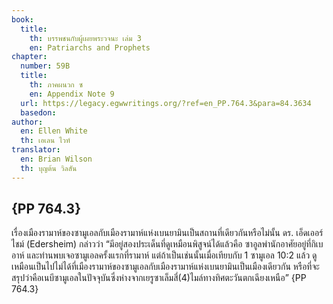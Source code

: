 ```yaml
---
book:
  title:
    th: บรรพชนกับผู้เผยพระวจนะ เล่ม 3
    en: Patriarchs and Prophets
chapter:
  number: 59B
  title:
    th: ภาคผนวก ซ
    en: Appendix Note 9
  url: https://legacy.egwwritings.org/?ref=en_PP.764.3&para=84.3634
  basedon:
author:
  en: Ellen White
  th: เอเลน ไวท์
translator:
  en: Brian Wilson
  th: บุญต้น วิลสัน
---
```

<!--
Appendix Schedule
1 = ก
2 = ข
3 = ค
4 = ฆ
5 = ง
6 = จ
7 = ฉ
8 = ช
9 = ซ
10 = ฌ
-->

## {PP 764.3}

เรื่องเมืองรามาห์ของซามูเอลกับเมืองรามาห์แห่งเบนยามินเป็นสถานที่เดียวกันหรือไม่นั้น ดร. เอ็ดเออร์ไชม์ (Edersheim) กล่าวว่า “มีอยู่สองประเด็นที่ดูเหมือนพิสูจน์ได้แล้วคือ ซาอูลพำนักอาศัยอยู่ที่กิเบอาห์ และท่านพบเจอซามูเอลครั้งแรกที่รามาห์ แต่ถ้าเป็นเช่นนั้นเมื่อเทียบกับ 1 ซามูเอล 10:2 แล้ว ดูเหมือนเป็นไปไม่ได้ที่เมืองรามาห์ของซามูเอลกับเมืองรามาห์แห่งเบนยามินเป็นเมืองเดียวกัน หรือที่จะสรุปว่าคือเนบีซามูเอลในปัจจุบันซึ่งห่างจากเยรูซาเล็มสี่(4)ไมล์ทางทิศตะวันตกเฉียงเหนือ” {PP 764.3}